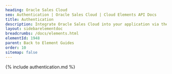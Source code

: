 ```yaml
---
heading: Oracle Sales Cloud
seo: Authentication | Oracle Sales Cloud | Cloud Elements API Docs
title: Authentication
description: Integrate Oracle Sales Cloud into your application via the Cloud Elements APIs.
layout: sidebarelementdoc
breadcrumbs: /docs/elements.html
elementId: 1948
parent: Back to Element Guides
order: 10
sitemap: false
---
```


{% include authentication.md %}
